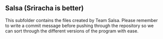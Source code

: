 ## Salsa (Sriracha is better)

This subfolder contains the files created by Team Salsa. Please remember to write a commit message before pushing through the repository so we can sort through the different versions of the program with ease.
